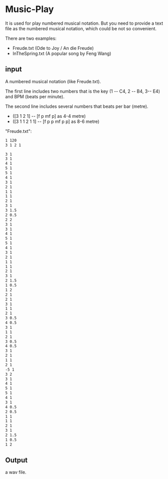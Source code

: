# Music-Play
It is used for play numbered musical notation.
But you need to provide a text file as the numbered musical notation, which could be not so convenient.


There are two examples:
* Freude.txt (Ode to Joy / An die Freude)
* InTheSpring.txt (A popular song by Feng Wang)


## input
A numbered musical notation (like Freude.txt).

The first line includes two numbers that is the key (1 -- C4, 2 -- B4, 3-- E4) and BPM (beats per minute).

The second line includes several numbers that beats per bar (metre). 

* ([3 1 2 1] -- [f p mf p] as 4-4 metre)
* ([3 1 1 2 1 1] -- [f p p mf p p] as 8-6 metre)

"Freude.txt":
```cmd
1 120
3 1 2 1

3 1
3 1
4 1
5 1
5 1
4 1
3 1
2 1
1 1
1 1
2 1
3 1
3 1.5
2 0.5
2 2
3 1
3 1
4 1
5 1
5 1
4 1
3 1
2 1
1 1
1 1
2 1
3 1
2 1.5
1 0.5
1 2
2 1
2 1
3 1
1 1
2 1
3 0.5
4 0.5
3 1
1 1
2 1
3 0.5
4 0.5
3 1
2 1
1 1
2 1
-5 1
3 2
3 1
4 1
5 1
5 1
4 1
3 1
4 0.5
2 0.5
1 1
1 1
2 1
3 1
2 1.5
1 0.5
1 2

```

## Output
a wav file.
